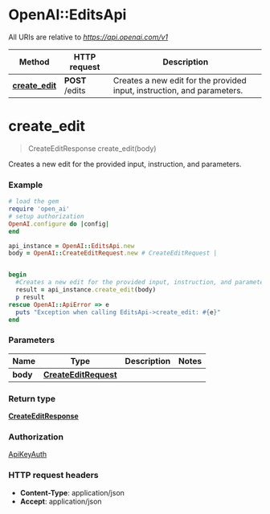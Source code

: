 # OpenAI::EditsApi

All URIs are relative to *https://api.openai.com/v1*

Method | HTTP request | Description
------------- | ------------- | -------------
[**create_edit**](EditsApi.md#create_edit) | **POST** /edits | Creates a new edit for the provided input, instruction, and parameters.

# **create_edit**
> CreateEditResponse create_edit(body)

Creates a new edit for the provided input, instruction, and parameters.

### Example
```ruby
# load the gem
require 'open_ai'
# setup authorization
OpenAI.configure do |config|
end

api_instance = OpenAI::EditsApi.new
body = OpenAI::CreateEditRequest.new # CreateEditRequest | 


begin
  #Creates a new edit for the provided input, instruction, and parameters.
  result = api_instance.create_edit(body)
  p result
rescue OpenAI::ApiError => e
  puts "Exception when calling EditsApi->create_edit: #{e}"
end
```

### Parameters

Name | Type | Description  | Notes
------------- | ------------- | ------------- | -------------
 **body** | [**CreateEditRequest**](CreateEditRequest.md)|  | 

### Return type

[**CreateEditResponse**](CreateEditResponse.md)

### Authorization

[ApiKeyAuth](../README.md#ApiKeyAuth)

### HTTP request headers

 - **Content-Type**: application/json
 - **Accept**: application/json



